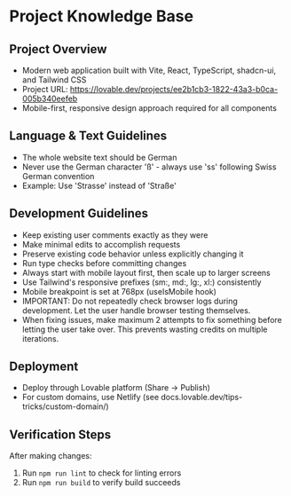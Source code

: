 # Project Knowledge Base

## Project Overview
- Modern web application built with Vite, React, TypeScript, shadcn-ui, and Tailwind CSS
- Project URL: https://lovable.dev/projects/ee2b1cb3-1822-43a3-b0ca-005b340eefeb
- Mobile-first, responsive design approach required for all components

## Language & Text Guidelines
- The whole website text should be German
- Never use the German character 'ß' - always use 'ss' following Swiss German convention
- Example: Use 'Strasse' instead of 'Straße'

## Development Guidelines
- Keep existing user comments exactly as they were
- Make minimal edits to accomplish requests
- Preserve existing code behavior unless explicitly changing it
- Run type checks before committing changes
- Always start with mobile layout first, then scale up to larger screens
- Use Tailwind's responsive prefixes (sm:, md:, lg:, xl:) consistently
- Mobile breakpoint is set at 768px (useIsMobile hook)
- IMPORTANT: Do not repeatedly check browser logs during development. Let the user handle browser testing themselves.
- When fixing issues, make maximum 2 attempts to fix something before letting the user take over. This prevents wasting credits on multiple iterations.

## Deployment
- Deploy through Lovable platform (Share -> Publish)
- For custom domains, use Netlify (see docs.lovable.dev/tips-tricks/custom-domain/)

## Verification Steps
After making changes:
1. Run `npm run lint` to check for linting errors
2. Run `npm run build` to verify build succeeds
